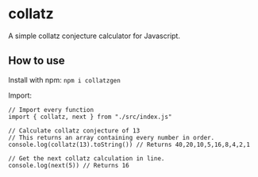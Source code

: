 # collatz

A simple collatz conjecture calculator for Javascript.

## How to use

Install with npm: `npm i collatzgen`

Import:

```
// Import every function
import { collatz, next } from "./src/index.js"

// Calculate collatz conjecture of 13
// This returns an array containing every number in order.
console.log(collatz(13).toString()) // Returns 40,20,10,5,16,8,4,2,1

// Get the next collatz calculation in line.
console.log(next(5)) // Returns 16
```
